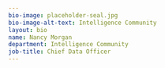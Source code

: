 ```yaml
---
bio-image: placeholder-seal.jpg
bio-image-alt-text: Intelligence Community
layout: bio
name: Nancy Morgan
department: Intelligence Community
job-title: Chief Data Officer
---
```

